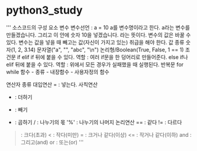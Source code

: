 # python3_study
'''
소스코드의 구성 요소
변수
변수선언 : a = 10
a를 변수명이라고 한다.
a라는 변수를 만들겠습니다. 그리고 이 안에 숫자 10을 넣겠습니다. 라는 뜻이다.
변수의 값은 바꿀 수 있다.
변수는 값을 넣을 때 빼고는 값(자신이 가지고 있는) 취급을 해야 한다.
값
종류
숫자(1, 2, 3.14)
문자열("a", "", "abc", "\n")
논리형/Boolean(True, False, 1 == 1)
조건문
if
elif
if 뒤에 붙을 수 있다.
역할 : 여러 if문을 한 덩어리로 만들어준다.
else
if나 elif 뒤에 붙을 수 있다.
역할 : 위에서 모든 경우가 실패했을 때 실행된다.
반복문
for
while
함수 - 종류 - 내장함수 - 사용자정의 함수

연산자 종류
대입연산
= : 넣는다.
사칙연산
+ : 더하기
- : 빼기
* : 곱하기
/ : 나누기의 몫
'%' : 나누기의 나머지
논리연산
== : 같다
!= : 다르다
> : 크다(초과)
< : 작다(미만)
>= : 크거나 같다(이상)
<= : 작거나 같다(이하)
and : 그리고(and)
or : 또는(or)
>'''
> 
